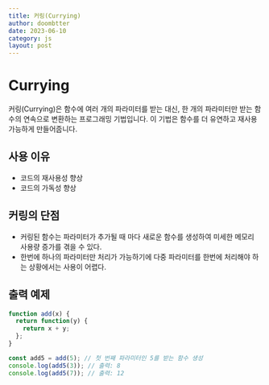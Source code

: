 ```yaml
---
title: 커링(Currying)
author: doombtter
date: 2023-06-10
category: js
layout: post
---
```


# Currying
 
커링(Currying)은 함수에 여러 개의 파라미터를 받는 대신, 한 개의 파라미터만 받는 함수의 연속으로 변환하는 프로그래밍 기법입니다. 이 기법은 함수를 더 유연하고 재사용 가능하게 만들어줍니다.
## 사용 이유
- 코드의 재사용성 향상
- 코드의 가독성 향상

## 커링의 단점

- 커링된 함수는 파라미터가 추가될 때 마다 새로운 함수를 생성하여 미세한 메모리 사용량 증가를 겪을 수 있다.
-  한번에 하나의 파라미터만 처리가 가능하기에 다중 파라미터를 한번에 처리해야 하는 상황에서는 사용이 어렵다.

## 출력 예제

```javascript 
function add(x) {
  return function(y) {
    return x + y;
  };
}

const add5 = add(5); // 첫 번째 파라미터인 5를 받는 함수 생성
console.log(add5(3)); // 출력: 8
console.log(add5(7)); // 출력: 12
``` 